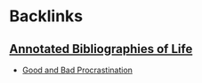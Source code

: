 
# Backlinks
## [Annotated Bibliographies of Life](<Annotated Bibliographies of Life.md>)
- [Good and Bad Procrastination](<Good and Bad Procrastination.md>)

